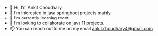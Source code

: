 - 👋 Hi, I’m Ankit Choudhary
- 👀 I’m interested in java springboot projects mainly. 
- 🌱 I’m currently learning react
- 💞️ I’m looking to collaborate on java 11 projects. 
- 📫 You can reach out to me on my email ankit.choudhary4@gmail.com

<!---
ankitchoudhary4/ankitchoudhary4 is a ✨ special ✨ repository because its `README.md` (this file) appears on your GitHub profile.
You can click the Preview link to take a look at your changes.
--->
